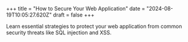 +++
title = "How to Secure Your Web Application"
date = "2024-08-19T10:05:27.620Z"
draft = false
+++

  Learn essential strategies to protect your web application from common security threats like SQL injection and XSS.
        